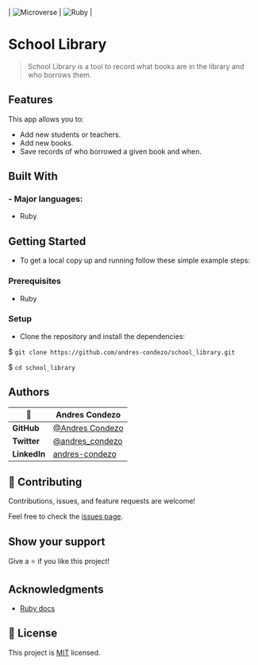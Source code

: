 | ![Microverse](https://img.shields.io/badge/Microverse-blueviolet)      |  ![Ruby](https://img.shields.io/badge/ruby-%23CC342D.svg?style=for-the-badge&logo=ruby&logoColor=white) |

# School Library

> School Library is a tool to record what books are in the library and who borrows them.

## Features

This app allows you to:

  - Add new students or teachers.
  - Add new books.
  - Save records of who borrowed a given book and when.

## Built With

### - Major languages:

  - Ruby

## Getting Started

- To get a local copy up and running follow these simple example steps:

### Prerequisites

  - Ruby

### Setup

- Clone the repository and install the dependencies:

$ `git clone https://github.com/andres-condezo/school_library.git`

$ `cd school_library`

## Authors

|    👤    | **Andres Condezo**                                               |
| ------------ | ---------------------------------------------------- |
| **GitHub**   | [@Andres Condezo](https://github.com/andres-condezo)         |
| **Twitter**  | [@andres_condezo](https://twitter.com/andres_condezo)        |
| **LinkedIn** | [andres-condezo](https://www.linkedin.com/in/andres-condezo/)|

## 🤝 Contributing

Contributions, issues, and feature requests are welcome!

Feel free to check the [issues page](../../issues/).

## Show your support

Give a ⭐️ if you like this project!

## Acknowledgments

- [Ruby docs](https://ruby-doc.org)

## 📝 License

This project is [MIT](./MIT.md) licensed.
